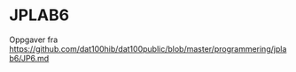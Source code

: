 # JPLAB6 #

Oppgaver fra https://github.com/dat100hib/dat100public/blob/master/programmering/jplab6/JP6.md